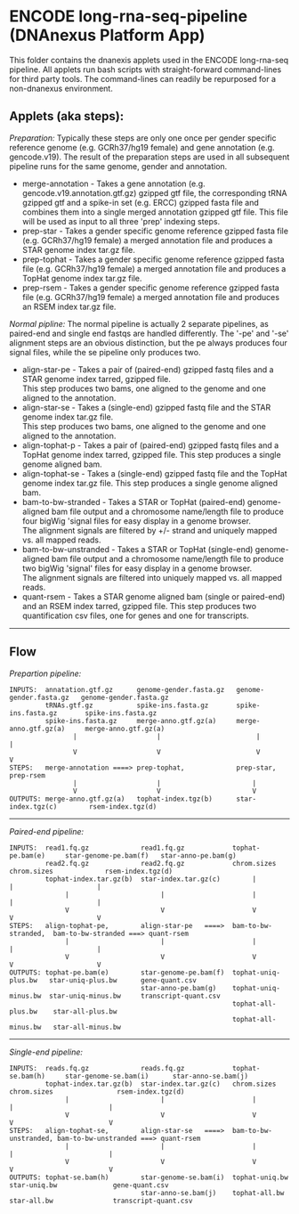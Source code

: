 # ENCODE long-rna-seq-pipeline (DNAnexus Platform App)

This folder contains the dnanexis applets used in the ENCODE long-rna-seq pipeline. All applets run 
bash scripts with straight-forward command-lines for third party tools.  The command-lines can readily 
be repurposed for a non-dnanexus environment.

## Applets (aka steps):
*Preparation:* Typically these steps are only one once per gender specific reference genome (e.g. GCRh37/hg19 female) and
             gene annotation (e.g. gencode.v19).  The result of the preparation steps are used in all subsequent pipeline 
             runs for the same genome, gender and annotation.
- merge-annotation - Takes a gene annotation (e.g. gencode.v19.annotation.gtf.gz) gzipped gtf file, the corresponding tRNA
                     gzipped gtf and a spike-in set (e.g. ERCC) gzipped fasta file and combines them into a single 
                     merged annotation gzipped gtf file.  This file will be used as input to all three 'prep' indexing
                     steps.
- prep-star        - Takes a gender specific genome reference gzipped fasta file (e.g. GCRh37/hg19 female) a merged
                     annotation file and produces a STAR genome index tar.gz file.
- prep-tophat      - Takes a gender specific genome reference gzipped fasta file (e.g. GCRh37/hg19 female) a merged
                     annotation file and produces a TopHat genome index tar.gz file.
- prep-rsem        - Takes a gender specific genome reference gzipped fasta file (e.g. GCRh37/hg19 female) a merged
                     annotation file and produces an RSEM index tar.gz file.

*Normal pipline:* The normal pipeline is actually 2 separate pipelines, as paired-end and single end fastqs are handled
                differently.  The '-pe' and '-se' alignment steps are an obvious distinction, but the pe always produces
                four signal files, while the se pipeline only produces two. 
- align-star-pe        - Takes a pair of (paired-end) gzipped fastq files and a STAR genome index tarred, gzipped file.  
                         This step produces two bams, one aligned to the genome and one aligned to the annotation.
- align-star-se        - Takes a (single-end) gzipped fastq file and the STAR genome index tar.gz file.  
                         This step produces two bams, one aligned to the genome and one aligned to the annotation.
- align-tophat-p       - Takes a pair of (paired-end) gzipped fastq files and a TopHat genome index tarred, gzipped file. 
                         This step produces a single genome aligned bam.
- align-tophat-se      - Takes a (single-end) gzipped fastq file and the TopHat genome index tar.gz file.
                         This step produces a single genome aligned bam.
- bam-to-bw-stranded   - Takes a STAR or TopHat (paired-end) genome-aligned bam file output and a chromosome 
                         name/length file to produce four bigWig 'signal files for easy display in a genome browser.  
                         The alignment signals are filtered by +/- strand and uniquely mapped vs. all mapped reads.
- bam-to-bw-unstranded - Takes a STAR or TopHat (single-end) genome-aligned bam file output and a chromosome 
                         name/length file to produce two bigWig 'signal' files for easy display in a genome browser.  
                         The alignment signals are filtered into uniquely mapped vs. all mapped reads.
- quant-rsem           - Takes a STAR genome aligned bam (single or paired-end) and an RSEM index tarred, gzipped file.
                         This step produces two quantification csv files, one for genes and one for transcripts.

---------
## Flow
*Prepartion pipeline:*
```
INPUTS:  annatation.gtf.gz      genome-gender.fasta.gz   genome-gender.fasta.gz   genome-gender.fasta.gz
         tRNAs.gtf.gz           spike-ins.fasta.gz       spike-ins.fasta.gz       spike-ins.fasta.gz
         spike-ins.fasta.gz     merge-anno.gtf.gz(a)     merge-anno.gtf.gz(a)     merge-anno.gtf.gz(a)
                |                    |                        |                        |
                V                    V                        V                        V
STEPS:   merge-annotation ====> prep-tophat,             prep-star,               prep-rsem
                |                    |                       |
                V                    V                       V
OUTPUTS: merge-anno.gtf.gz(a)   tophat-index.tgz(b)      star-index.tgz(c)        rsem-index.tgz(d)
```

---------
*Paired-end pipeline:*
```
INPUTS:  read1.fq.gz             read1.fq.gz            tophat-pe.bam(e)     star-genome-pe.bam(f)   star-anno-pe.bam(g)
         read2.fq.gz             read2.fq.gz            chrom.sizes          chrom.sizes             rsem-index.tgz(d)
         tophat-index.tar.gz(b)  star-index.tar.gz(c)        |                     |                     |
              |                       |                      |                     |                     |
              V                       V                      V                     V                     V
STEPS:   align-tophat-pe,        align-star-pe   ====>  bam-to-bw-stranded,  bam-to-bw-stranded ===> quant-rsem
              |                       |                      |                     |                     |
              V                       V                      V                     V                     V
OUTPUTS: tophat-pe.bam(e)        star-genome-pe.bam(f)  tophat-uniq-plus.bw   star-uniq-plus.bw      gene-quant.csv
                                 star-anno-pe.bam(g)    tophat-uniq-minus.bw  star-uniq-minus.bw     transcript-quant.csv
                                                        tophat-all-plus.bw    star-all-plus.bw
                                                        tophat-all-minus.bw   star-all-minus.bw
```

---------
*Single-end pipeline:*
```
INPUTS:  reads.fq.gz             reads.fq.gz            tophat-se.bam(h)     star-genome-se.bam(i)      star-anno-se.bam(j)
         tophat-index.tar.gz(b)  star-index.tar.gz(c)   chrom.sizes          chrom.sizes                rsem-index.tgz(d)
              |                       |                      |                     |                        |
              V                       V                      V                     V                        V
STEPS:   align-tophat-se,        align-star-se   ====>  bam-to-bw-unstranded, bam-to-bw-unstranded ===> quant-rsem
              |                       |                      |                     |                        |
              V                       V                      V                     V                        V
OUTPUTS: tophat-se.bam(h)        star-genome-se.bam(i)  tophat-uniq.bw        star-uniq.bw              gene-quant.csv
                                 star-anno-se.bam(j)    tophat-all.bw         star-all.bw               transcript-quant.csv
```


                                                         
